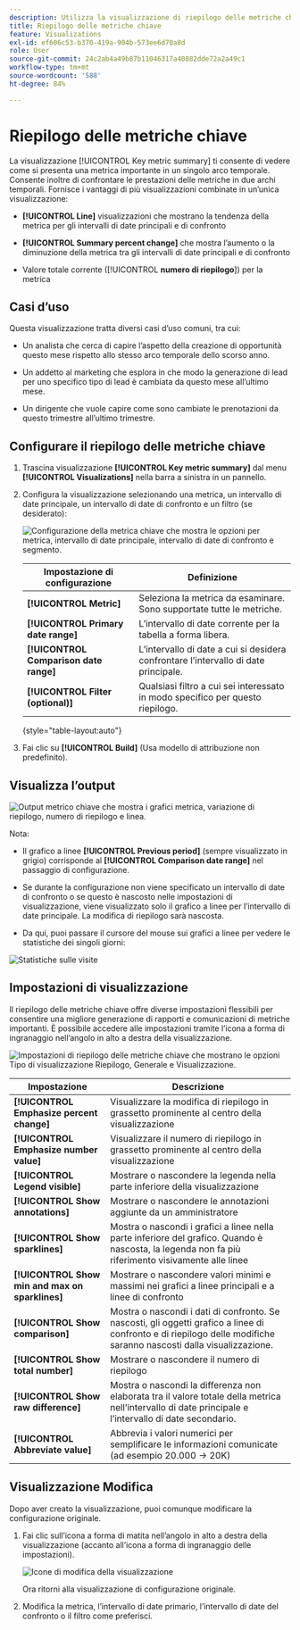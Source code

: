 ```yaml
---
description: Utilizza la visualizzazione di riepilogo delle metriche chiave per confrontare le prestazioni delle metriche in due timeline.
title: Riepilogo delle metriche chiave
feature: Visualizations
exl-id: ef606c53-b370-419a-904b-573ee6d70a8d
role: User
source-git-commit: 24c2ab4a49b87b11046317a40882dde72a2a49c1
workflow-type: tm+mt
source-wordcount: '588'
ht-degree: 84%

---
```


# Riepilogo delle metriche chiave

La visualizzazione [!UICONTROL Key metric summary] ti consente di vedere come si presenta una metrica importante in un singolo arco temporale. Consente inoltre di confrontare le prestazioni delle metriche in due archi temporali. Fornisce i vantaggi di più visualizzazioni combinate in un’unica visualizzazione:

* **[!UICONTROL Line]** visualizzazioni che mostrano la tendenza della metrica per gli intervalli di date principali e di confronto

* **[!UICONTROL Summary percent change]** che mostra l’aumento o la diminuzione della metrica tra gli intervalli di date principali e di confronto

* Valore totale corrente ([!UICONTROL **numero di riepilogo**]) per la metrica

## Casi d’uso

Questa visualizzazione tratta diversi casi d’uso comuni, tra cui:

* Un analista che cerca di capire l’aspetto della creazione di opportunità questo mese rispetto allo stesso arco temporale dello scorso anno.

* Un addetto al marketing che esplora in che modo la generazione di lead per uno specifico tipo di lead è cambiata da questo mese all’ultimo mese.

* Un dirigente che vuole capire come sono cambiate le prenotazioni da questo trimestre all’ultimo trimestre.

## Configurare il riepilogo delle metriche chiave

1. Trascina visualizzazione **[!UICONTROL Key metric summary]** dal menu **[!UICONTROL Visualizations]** nella barra a sinistra in un pannello.

1. Configura la visualizzazione selezionando una metrica, un intervallo di date principale, un intervallo di date di confronto e un filtro (se desiderato):

   ![Configurazione della metrica chiave che mostra le opzioni per metrica, intervallo di date principale, intervallo di date di confronto e segmento.](assets/key-metric-config.png)

   | Impostazione di configurazione | Definizione |
   | --- | --- |
   | **[!UICONTROL Metric]** | Seleziona la metrica da esaminare. Sono supportate tutte le metriche. |
   | **[!UICONTROL Primary date range]** | L’intervallo di date corrente per la tabella a forma libera. |
   | **[!UICONTROL Comparison date range]** | L’intervallo di date a cui si desidera confrontare l’intervallo di date principale. |
   | **[!UICONTROL Filter (optional)]** | Qualsiasi filtro a cui sei interessato in modo specifico per questo riepilogo. |

   {style="table-layout:auto"}

1. Fai clic su **[!UICONTROL Build]** (Usa modello di attribuzione non predefinito).

<!--## How the Key Metric Summary visualization handles the comparison date range

(This will probably release in January. Per Jaden Howell)

* If the primary date range is set to the panel date range, there are 2-6 options that are considered 'relative' to the primary date range. These usually include the previous period (same amount of time immediately proceeding the primary date range), and 52 weeks prior to that date range.

* If the comparison date range is set to one of the 'relative' options, upon updating the primary date range, the comparison date range updates to the period immediate preceding the panel date range.

* If your comparison date range is *not* set to a 'relative' option, then updating the panel date range changes your primary date range, but has no effect on the comparison date range.

**Example 1**

Primary date range is set to the panel's date range: 'Yesterday'
Comparison date range is set to a relative date range, one of: 'Previous day', 'Same day last week', 'Same day 4 weeks prior', 'Same day last month', 'Same day last year', or 'Same day 52 weeks prior'.
When I change the panel's date range to 'This month', the comparison date range will update to 'Previous month'.

**Example 2**
 
Primary date range is set to the panel's date range: 'Yesterday'
Comparison date range is set to a non-relative date range, such as 'Feb 2nd, 2022', 'Highest sales day', 'Last week', etc. 

>[!NOTE]
>
>Last week is relative to the day the project is opened on, but it is not based on the panel's date range of 'Yesterday'. In other cases, such as if the panel's date range was 'This week', it may be relative.

When you change the panel's date range to '4 days ago', the comparison date range remains at the previous selection. -->

## Visualizza l’output

![Output metrico chiave che mostra i grafici metrica, variazione di riepilogo, numero di riepilogo e linea.](assets/key-metric-output.png)

Nota:

* Il grafico a linee **[!UICONTROL Previous period]** (sempre visualizzato in grigio) corrisponde al **[!UICONTROL Comparison date range]** nel passaggio di configurazione.

* Se durante la configurazione non viene specificato un intervallo di date di confronto o se questo è nascosto nelle impostazioni di visualizzazione, viene visualizzato solo il grafico a linee per l’intervallo di date principale. La modifica di riepilogo sarà nascosta.

* Da qui, puoi passare il cursore del mouse sui grafici a linee per vedere le statistiche dei singoli giorni:

![Statistiche sulle visite](assets/key-metric-output2.png)

## Impostazioni di visualizzazione

Il riepilogo delle metriche chiave offre diverse impostazioni flessibili per consentire una migliore generazione di rapporti e comunicazioni di metriche importanti. È possibile accedere alle impostazioni tramite l’icona a forma di ingranaggio nell’angolo in alto a destra della visualizzazione.

![Impostazioni di riepilogo delle metriche chiave che mostrano le opzioni Tipo di visualizzazione Riepilogo, Generale e Visualizzazione.](assets/key-metric-settings.png)

| Impostazione | Descrizione |
| --- | --- |
| **[!UICONTROL Emphasize percent change]** | Visualizzare la modifica di riepilogo in grassetto prominente al centro della visualizzazione |
| **[!UICONTROL Emphasize number value]** | Visualizzare il numero di riepilogo in grassetto prominente al centro della visualizzazione |
| **[!UICONTROL Legend visible]** | Mostrare o nascondere la legenda nella parte inferiore della visualizzazione |
| **[!UICONTROL Show annotations]** | Mostrare o nascondere le annotazioni aggiunte da un amministratore |
| **[!UICONTROL Show sparklines]** | Mostra o nascondi i grafici a linee nella parte inferiore del grafico. Quando è nascosta, la legenda non fa più riferimento visivamente alle linee |
| **[!UICONTROL Show min and max on sparklines]** | Mostrare o nascondere valori minimi e massimi nei grafici a linee principali e a linee di confronto |
| **[!UICONTROL Show comparison]** | Mostra o nascondi i dati di confronto. Se nascosti, gli oggetti grafico a linee di confronto e di riepilogo delle modifiche saranno nascosti dalla visualizzazione. |
| **[!UICONTROL Show total number]** | Mostrare o nascondere il numero di riepilogo |
| **[!UICONTROL Show raw difference]** | Mostra o nascondi la differenza non elaborata tra il valore totale della metrica nell’intervallo di date principale e l’intervallo di date secondario. |
| **[!UICONTROL Abbreviate value]** | Abbrevia i valori numerici per semplificare le informazioni comunicate (ad esempio 20.000 -> 20K) |

## Visualizzazione Modifica

Dopo aver creato la visualizzazione, puoi comunque modificare la configurazione originale.

1. Fai clic sull’icona a forma di matita nell’angolo in alto a destra della visualizzazione (accanto all’icona a forma di ingranaggio delle impostazioni).

   ![Icone di modifica della visualizzazione](assets/edit-icon.png)

   Ora ritorni alla visualizzazione di configurazione originale.

1. Modifica la metrica, l’intervallo di date primario, l’intervallo di date del confronto o il filtro come preferisci.
